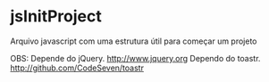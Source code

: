 # jsInitProject

Arquivo javascript com uma estrutura útil para começar um projeto

OBS:
Depende do jQuery. http://www.jquery.org
Dependo do toastr. http://github.com/CodeSeven/toastr
